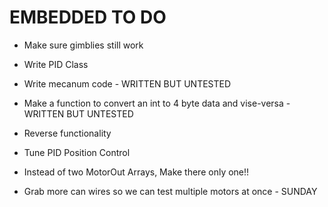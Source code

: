 # EMBEDDED TO DO

- Make sure gimblies still work

- Write PID Class

- Write mecanum code - WRITTEN BUT UNTESTED

- Make a function to convert an int to 4 byte data and vise-versa - WRITTEN BUT UNTESTED

- Reverse functionality

- Tune PID Position Control

- Instead of two MotorOut Arrays, Make there only one!!

- Grab more can wires so we can test multiple motors at once - SUNDAY 
